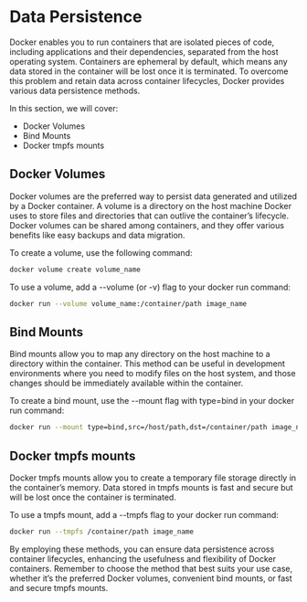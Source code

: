 # Data Persistence

Docker enables you to run containers that are isolated pieces of code, including applications and their dependencies, separated from the host operating system. Containers are ephemeral by default, which means any data stored in the container will be lost once it is terminated. To overcome this problem and retain data across container lifecycles, Docker provides various data persistence methods.

In this section, we will cover:

- Docker Volumes
- Bind Mounts
- Docker tmpfs mounts

## Docker Volumes

Docker volumes are the preferred way to persist data generated and utilized by a Docker container. A volume is a directory on the host machine Docker uses to store files and directories that can outlive the container’s lifecycle. Docker volumes can be shared among containers, and they offer various benefits like easy backups and data migration.

To create a volume, use the following command:

```bash
docker volume create volume_name
```

To use a volume, add a --volume (or -v) flag to your docker run command:

```bash
docker run --volume volume_name:/container/path image_name
```

## Bind Mounts

Bind mounts allow you to map any directory on the host machine to a directory within the container. This method can be useful in development environments where you need to modify files on the host system, and those changes should be immediately available within the container.

To create a bind mount, use the --mount flag with type=bind in your docker run command:

```bash
docker run --mount type=bind,src=/host/path,dst=/container/path image_name
```

## Docker tmpfs mounts

Docker tmpfs mounts allow you to create a temporary file storage directly in the container’s memory. Data stored in tmpfs mounts is fast and secure but will be lost once the container is terminated.

To use a tmpfs mount, add a --tmpfs flag to your docker run command:

```bash
docker run --tmpfs /container/path image_name
```

By employing these methods, you can ensure data persistence across container lifecycles, enhancing the usefulness and flexibility of Docker containers. Remember to choose the method that best suits your use case, whether it’s the preferred Docker volumes, convenient bind mounts, or fast and secure tmpfs mounts.
